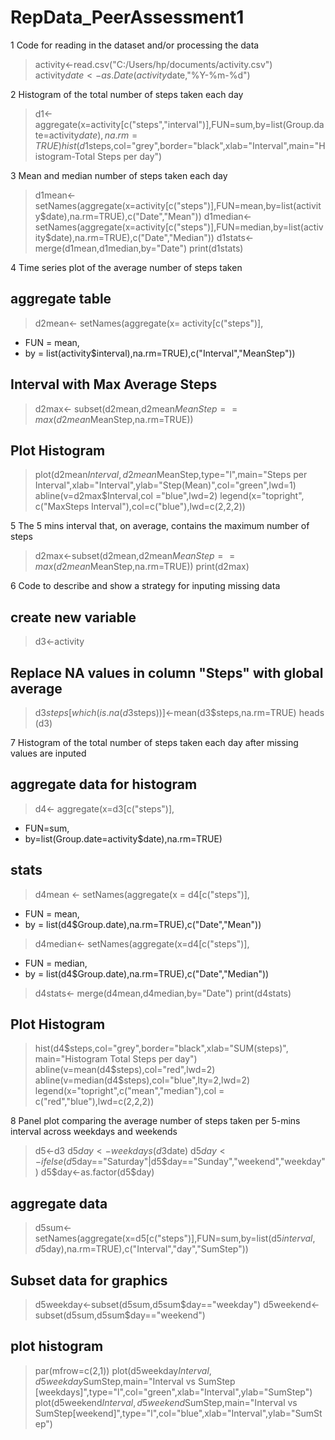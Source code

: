 # RepData_PeerAssessment1

1 Code for reading in the dataset and/or processing the data
> activity<-read.csv("C:/Users/hp/documents/activity.csv")
> activity$date<-as.Date(activity$date,"%Y-%m-%d")

2 Histogram of the total number of steps taken each day
> d1<-aggregate(x=activity[c("steps","interval")],FUN=sum,by=list(Group.date=activity$date),na.rm=TRUE)
> hist(d1$steps,col="grey",border="black",xlab="Interval",main="Histogram-Total Steps per day")

3 Mean and median number of steps taken each day
> d1mean<-setNames(aggregate(x=activity[c("steps")],FUN=mean,by=list(activity$date),na.rm=TRUE),c("Date","Mean"))
> d1median<-setNames(aggregate(x=activity[c("steps")],FUN=median,by=list(activity$date),na.rm=TRUE),c("Date","Median"))
> d1stats<-merge(d1mean,d1median,by="Date")
> print(d1stats)

4 Time series plot of the average number of steps taken
## aggregate table 
> d2mean<- setNames(aggregate(x= activity[c("steps")],
+ FUN = mean,
+ by = list(activity$interval),na.rm=TRUE),c("Interval","MeanStep"))

## Interval with Max Average Steps
> d2max<- subset(d2mean,d2mean$MeanStep==max(d2mean$MeanStep,na.rm=TRUE))

## Plot Histogram
> plot(d2mean$Interval,d2mean$MeanStep,type="l",main="Steps per Interval",xlab="Interval",ylab="Step(Mean)",col="green",lwd=1)
> abline(v=d2max$Interval,col ="blue",lwd=2)
> legend(x="topright", c("MaxSteps Interval"),col=c("blue"),lwd=c(2,2,2))

5 The 5 mins interval that, on average, contains the maximum number of steps
> d2max<-subset(d2mean,d2mean$MeanStep==max(d2mean$MeanStep,na.rm=TRUE))
> print(d2max)

6 Code to describe and show a strategy for inputing missing data
## create new variable
> d3<-activity
## Replace NA values in column "Steps" with global average
> d3$steps[which(is.na(d3$steps))]<-mean(d3$steps,na.rm=TRUE)
> heads (d3)

7 Histogram of the total number of steps taken each day after missing values are inputed
## aggregate data for histogram
> d4<- aggregate(x=d3[c("steps")],
+ FUN=sum,
+ by=list(Group.date=activity$date),na.rm=TRUE)

## stats
> d4mean <- setNames(aggregate(x = d4[c("steps")],
+ FUN = mean,
+ by = list(d4$Group.date),na.rm=TRUE),c("Date","Mean"))
> d4median<- setNames(aggregate(x=d4[c("steps")],
+ FUN = median,
+ by = list(d4$Group.date),na.rm=TRUE),c("Date","Median"))
> d4stats<- merge(d4mean,d4median,by="Date")
> print(d4stats)
## Plot Histogram
> hist(d4$steps,col="grey",border="black",xlab="SUM(steps)", main="Histogram Total Steps per day")
> abline(v=mean(d4$steps),col="red",lwd=2)
> abline(v=median(d4$steps),col="blue",lty=2,lwd=2)
> legend(x="topright",c("mean","median"),col = c("red","blue"),lwd=c(2,2,2))

8 Panel plot comparing the average number of steps taken per 5-mins interval across weekdays and weekends
> d5<-d3
> d5$day<- weekdays(d3$date)
> d5$day<- ifelse(d5$day=="Saturday"|d5$day=="Sunday","weekend","weekday")
> d5$day<-as.factor(d5$day)

## aggregate data 
> d5sum<-setNames(aggregate(x=d5[c("steps")],FUN=sum,by=list(d5$interval,d5$day),na.rm=TRUE),c("Interval","day","SumStep"))

## Subset data for graphics
> d5weekday<-subset(d5sum,d5sum$day=="weekday")
> d5weekend<- subset(d5sum,d5sum$day=="weekend")

## plot histogram
> par(mfrow=c(2,1))
> plot(d5weekday$Interval,d5weekday$SumStep,main="Interval vs SumStep [weekdays]",type="l",col="green",xlab="Interval",ylab="SumStep")
> plot(d5weekend$Interval,d5weekend$SumStep,main="Interval vs SumStep[weekend]",type="l",col="blue",xlab="Interval",ylab="SumStep")

